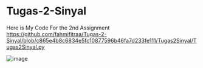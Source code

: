 # Tugas-2-Sinyal

Here is My Code For the 2nd Assignment
https://github.com/fahmifitraa/Tugas-2-Sinyal/blob/c865e4b8c6834e5fc10877596b46fa7d233fe111/Tugas2Sinyal/Tugas2Sinyal.py

![image](https://github.com/fahmifitraa/Tugas-2-Sinyal/assets/119000992/904afdda-65e5-4a46-a68c-cbdfd1727a66)
